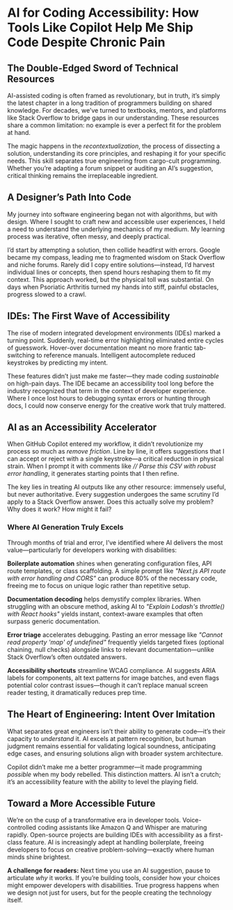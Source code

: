 
<!--
title: AI for Coding Accessibility: How Tools Like Copilot Help Me Ship Code Despite Chronic Pain
description: How developers with disabilities use AI like Copilot to code through chronic pain—where it excels (boilerplate, error fixing), where it fails, and why human judgment still rules.
keywords: AI coding accessibility, GitHub Copilot chronic pain, accessible IDEs, AI boilerplate generation, #A11y, #DisabilityTech, #AIForGood, #PsoriaticArthritis
date: 2025-04-08
image: AI-for-Coding-Accessibility.png
imageAlt: Yellow text on dark blue background saying, AI for Coding Accessibility, How Tools Like Copilot Help Me Ship Code Despite Chronic Pain
status: published
next: /blog/Introduction-to-WCAG-What-It-Is-and-Why-It-Matters, Introduction to WCAG - What It Is and Why It Matters
previous: /blog/How-AccessiTech-Meets-You-Where-You-Are, Accessibility Isn’t One-Size-Fits-All - How AccessiTech Meets You Where You Are
-->

# **AI for Coding Accessibility: How Tools Like Copilot Help Me Ship Code Despite Chronic Pain**

## **The Double-Edged Sword of Technical Resources**

AI-assisted coding is often framed as revolutionary, but in truth, it’s simply the latest chapter in a long tradition of programmers building on shared knowledge. For decades, we’ve turned to textbooks, mentors, and platforms like Stack Overflow to bridge gaps in our understanding. These resources share a common limitation: no example is ever a perfect fit for the problem at hand.

The magic happens in the _recontextualization_, the process of dissecting a solution, understanding its core principles, and reshaping it for your specific needs. This skill separates true engineering from cargo-cult programming. Whether you’re adapting a forum snippet or auditing an AI’s suggestion, critical thinking remains the irreplaceable ingredient.

## **A Designer’s Path Into Code**

My journey into software engineering began not with algorithms, but with design. Where I sought to craft new and accessible user experiences, I held a need to understand the underlying mechanics of my medium. My learning process was iterative, often messy, and deeply practical.

I’d start by attempting a solution, then collide headfirst with errors. Google became my compass, leading me to fragmented wisdom on Stack Overflow and niche forums. Rarely did I copy entire solutions—instead, I’d harvest individual lines or concepts, then spend hours reshaping them to fit my context. This approach worked, but the physical toll was substantial. On days when Psoriatic Arthritis turned my hands into stiff, painful obstacles, progress slowed to a crawl.

## **IDEs: The First Wave of Accessibility**

The rise of modern integrated development environments (IDEs) marked a turning point. Suddenly, real-time error highlighting eliminated entire cycles of guesswork. Hover-over documentation meant no more frantic tab-switching to reference manuals. Intelligent autocomplete reduced keystrokes by predicting my intent.

These features didn’t just make me faster—they made coding _sustainable_ on high-pain days. The IDE became an accessibility tool long before the industry recognized that term in the context of developer experience. Where I once lost hours to debugging syntax errors or hunting through docs, I could now conserve energy for the creative work that truly mattered.

## **AI as an Accessibility Accelerator**

When GitHub Copilot entered my workflow, it didn’t revolutionize my process so much as _remove friction_. Line by line, it offers suggestions that I can accept or reject with a single keystroke—a critical reduction in physical strain. When I prompt it with comments like _// Parse this CSV with robust error handling_, it generates starting points that I then refine.

The key lies in treating AI outputs like any other resource: immensely useful, but never authoritative. Every suggestion undergoes the same scrutiny I’d apply to a Stack Overflow answer. Does this actually solve my problem? Why does it work? How might it fail?

### **Where AI Generation Truly Excels**

Through months of trial and error, I’ve identified where AI delivers the most value—particularly for developers working with disabilities:

**Boilerplate automation** shines when generating configuration files, API route templates, or class scaffolding. A simple prompt like _"Next.js API route with error handling and CORS"_ can produce 80% of the necessary code, freeing me to focus on unique logic rather than repetitive setup.

**Documentation decoding** helps demystify complex libraries. When struggling with an obscure method, asking AI to _"Explain Lodash's throttle() with React hooks"_ yields instant, context-aware examples that often surpass generic documentation.

**Error triage** accelerates debugging. Pasting an error message like _"Cannot read property 'map' of undefined"_ frequently yields targeted fixes (optional chaining, null checks) alongside links to relevant documentation—unlike Stack Overflow’s often outdated answers.

**Accessibility shortcuts** streamline WCAG compliance. AI suggests ARIA labels for components, alt text patterns for image batches, and even flags potential color contrast issues—though it can’t replace manual screen reader testing, it dramatically reduces prep time.

## **The Heart of Engineering: Intent Over Imitation**

What separates great engineers isn’t their ability to generate code—it’s their capacity to _understand_ it. AI excels at pattern recognition, but human judgment remains essential for validating logical soundness, anticipating edge cases, and ensuring solutions align with broader system architecture.

Copilot didn’t make me a better programmer—it made programming _possible_ when my body rebelled. This distinction matters. AI isn’t a crutch; it’s an accessibility feature with the ability to level the playing field.

## **Toward a More Accessible Future**

We’re on the cusp of a transformative era in developer tools. Voice-controlled coding assistants like Amazon Q and Whisper are maturing rapidly. Open-source projects are building IDEs with accessibility as a first-class feature. AI is increasingly adept at handling boilerplate, freeing developers to focus on creative problem-solving—exactly where human minds shine brightest.

**A challenge for readers:** Next time you use an AI suggestion, pause to articulate _why_ it works. If you’re building tools, consider how your choices might empower developers with disabilities. True progress happens when we design not just for users, but for the people creating the technology itself.
